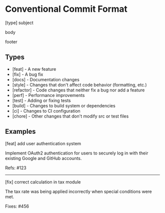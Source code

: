 # Conventional Commit Format

[type] subject

body

footer

## Types

- [feat] - A new feature
- [fix] - A bug fix
- [docs] - Documentation changes
- [style] - Changes that don't affect code behavior (formatting, etc.)
- [refactor] - Code changes that neither fix a bug nor add a feature
- [perf] - Performance improvements
- [test] - Adding or fixing tests
- [build] - Changes to build system or dependencies
- [ci] - Changes to CI configuration
- [chore] - Other changes that don't modify src or test files

## Examples

[feat] add user authentication system

Implement OAuth2 authentication for users to securely log in
with their existing Google and GitHub accounts.

Refs: #123

---

[fix] correct calculation in tax module

The tax rate was being applied incorrectly when special
conditions were met.

Fixes: #456
